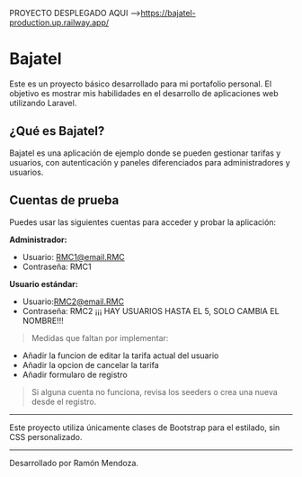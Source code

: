 PROYECTO DESPLEGADO AQUI -->https://bajatel-production.up.railway.app/
# Bajatel

Este es un proyecto básico desarrollado para mi portafolio personal. El objetivo es mostrar mis habilidades en el desarrollo de aplicaciones web utilizando Laravel.

## ¿Qué es Bajatel?
Bajatel es una aplicación de ejemplo donde se pueden gestionar tarifas y usuarios, con autenticación y paneles diferenciados para administradores y usuarios.

## Cuentas de prueba
Puedes usar las siguientes cuentas para acceder y probar la aplicación:

**Administrador:**
- Usuario: RMC1@email.RMC
- Contraseña: RMC1

**Usuario estándar:**
- Usuario:RMC2@email.RMC
- Contraseña: RMC2
  ¡¡¡ HAY USUARIOS HASTA EL 5, SOLO CAMBIA EL NOMBRE!!!

> Medidas que faltan por implementar:
 - Añadir la funcion de editar la tarifa actual del usuario
 - Añadir la opcion de cancelar la tarifa
 - Añadir formularo de registro



> Si alguna cuenta no funciona, revisa los seeders o crea una nueva desde el registro.

---

Este proyecto utiliza únicamente clases de Bootstrap para el estilado, sin CSS personalizado.

---

Desarrollado por Ramón Mendoza.
